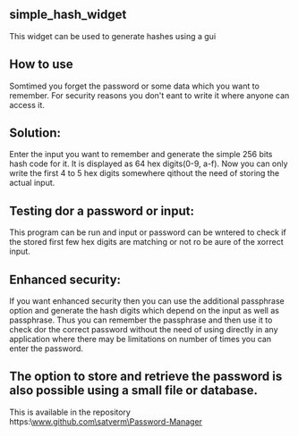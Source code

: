 ## simple_hash_widget
This widget can be used to generate hashes  using a gui
## How to use
Somtimed you forget the password or some data which you want to remember.
For security reasons you don't eant to write it where anyone can access it.
## Solution:
Enter the input you want to remember and generate the simple 256 bits hash code for it.
It is displayed as 64 hex digits(0-9, a-f).
Now you can only write the first 4 to 5 hex digits somewhere qithout the need of storing the actual input.
## Testing dor a password or input:
This program can be run and input or password can be wntered to check if the stored first few hex digits are matching or not ro be aure of the xorrect input.
## Enhanced security:
If you want enhanced security then you can use the additional passphrase option and generate the hash digits which depend on the input as well as passphrase. 
Thus you can remember the passphrase and then use it to check dor the correct password without the need of using directly in any application where there may be limitations on number of times you can enter the password. 
## The option to store and retrieve the password is also possible using a small file or database.
This is available in the repository https:\\www.github.com\satverm\Password-Manager 

